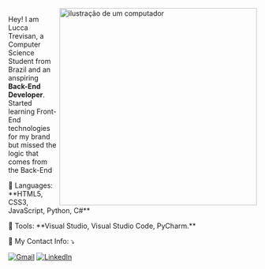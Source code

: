 <img src="https://raw.githubusercontent.com/MicaelliMedeiros/micaellimedeiros/master/image/computer-illustration.png" alt="ilustração de um computador" min-width="400px" max-width="400px" width="400px" align="right">

<p align="left"> 
  Hey! I am Lucca Trevisan, a Computer Science Student from Brazil and an anspiring <strong>Back-End Developer</strong>.<br>
  Started learning Front-End technologies for my brand but missed the logic that comes from the Back-End
</p>

<p align="left">
  🦄 Languages: **HTML5, CSS3, JavaScript, Python, C#**
</p>

<p align="left">
  💼 Tools: **Visual Studio, Visual Studio Code, PyCharm.**
</p>

<p align="left">
  💌 My Contact Info: ⤵️
</p>

<p align="left">
  <a href="mailto:luccatrevisandev@gmail.com" title="Gmail">
  <img src="https://img.shields.io/badge/-Gmail-FF0000?style=flat-square&labelColor=FF0000&logo=gmail&logoColor=white&link=LINK-DO-SEU-GMAIL" alt="Gmail"/></a>
  <a href="https://www.linkedin.com/in/lucca-trevisan-86a181378/" target="_blank" title="LinkedIn">
  <img src="https://img.shields.io/badge/-Linkedin-0e76a8?style=flat-square&logo=Linkedin&logoColor=white&link=LINK-DO-SEU-LINKEDIN" alt="LinkedIn"/></a>
</p>
